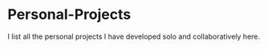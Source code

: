 # Personal-Projects
I list all the personal projects I have developed solo and collaboratively here.
